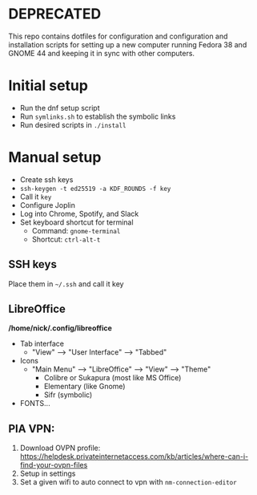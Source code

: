 # DEPRECATED
This repo contains dotfiles for configuration and configuration and installation scripts for setting up a new computer running Fedora 38 and GNOME 44 and keeping it in sync with other computers.


# Initial setup
- Run the dnf setup script
- Run `symlinks.sh` to establish the symbolic links
- Run desired scripts in `./install`

# Manual setup
- Create ssh keys
 - `ssh-keygen -t ed25519 -a KDF_ROUNDS -f key`
 - Call it `key`
- Configure Joplin
- Log into Chrome, Spotify, and Slack
- Set keyboard shortcut for terminal
  - Command: `gnome-terminal`
  - Shortcut: `ctrl-alt-t`


## SSH keys
Place them in `~/.ssh` and call it key

## LibreOffice
**/home/nick/.config/libreoffice**
- Tab interface
  - "View" --> "User Interface" --> "Tabbed"
- Icons
  - "Main Menu" --> "LibreOffice" --> "View" --> "Theme"
    - Colibre or Sukapura (most like MS Office)
    - Elementary (like Gnome)
    - Sifr (symbolic)
- FONTS...

## PIA VPN:
1. Download OVPN profile:  https://helpdesk.privateinternetaccess.com/kb/articles/where-can-i-find-your-ovpn-files
2. Setup in settings
3. Set a given wifi to auto connect to vpn with `nm-connection-editor`
